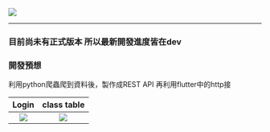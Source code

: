 ![](https://upload.cc/i1/2020/09/06/SAoDvF.png)

---

### 目前尚未有正式版本 所以最新開發進度皆在dev

### 開發預想
利用python爬蟲爬到資料後，製作成REST API
再利用flutter中的http接



|             Login                    |              class table             |
| :----------------------------------: | :----------------------------------: |
| ![](https://upload.cc/i1/2020/09/06/ifVlu8.png) | ![](https://upload.cc/i1/2020/09/06/DGvkRI.png) |



